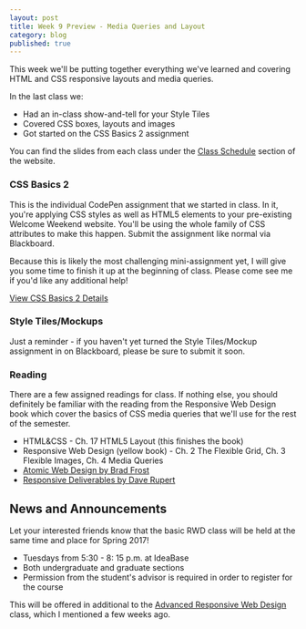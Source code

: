 ```yaml
---
layout: post
title: Week 9 Preview - Media Queries and Layout
category: blog
published: true
---
```


This week we'll be putting together everything we've learned and covering HTML and CSS responsive layouts and media queries.

In the last class we:

* Had an in-class show-and-tell for your Style Tiles
* Covered CSS boxes, layouts and images
* Got started on the CSS Basics 2 assignment

You can find the slides from each class under the [Class Schedule](http://rwdkent.com/class/schedule/) section of the website.

### CSS Basics 2

This is the individual CodePen assignment that we started in class.  In it, you're applying CSS styles as well as HTML5 elements to your pre-existing Welcome Weekend website.  You'll be using the whole family of CSS attributes to make this happen.  Submit the assignment like normal via Blackboard.

Because this is likely the most challenging mini-assignment yet, I will give you some time to finish it up at the beginning of class.  Please come see me if you'd like any additional help!

<a href="http://rwdkent.com/class/assignments/css2/" class="button small">View CSS Basics 2 Details</a>

### Style Tiles/Mockups

Just a reminder - if you haven't yet turned the Style Tiles/Mockup assignment in on Blackboard, please be sure to submit it soon.

### Reading

There are a few assigned readings for class.  If nothing else, you should definitely be familiar with the reading from the Responsive Web Design book which cover the basics of CSS media queries that we'll use for the rest of the semester.

* HTML&CSS - Ch. 17 HTML5 Layout (this finishes the book)
* Responsive Web Design (yellow book) - Ch. 2 The Flexible Grid, Ch. 3 Flexible Images, Ch. 4 Media Queries
* [Atomic Web Design by Brad Frost](http://bradfrost.com/blog/post/atomic-web-design/)
* [Responsive Deliverables by Dave Rupert](http://daverupert.com/2013/04/responsive-deliverables/)

## News and Announcements

Let your interested friends know that the basic RWD class will be held at the same time and place for Spring 2017!

* Tuesdays from 5:30 - 8: 15 p.m. at IdeaBase
* Both undergraduate and graduate sections  
* Permission from the student's advisor is required in order to register for the course

This will be offered in additional to the [Advanced Responsive Web Design](http://www.rwdkent.com/advanced) class, which I mentioned a few weeks ago.
